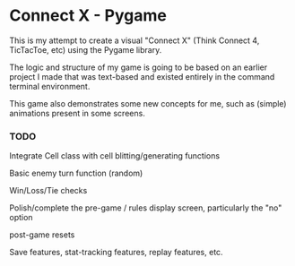 # Connect X - Pygame

This is my attempt to create a visual "Connect X" (Think Connect 4, TicTacToe, etc) using the Pygame library. 

The logic and structure of my game is going to be based on an earlier project I made that was text-based and existed
entirely in the command terminal environment. 

This game also demonstrates some new concepts for me, such as (simple) animations present in some screens.
 
### TODO

Integrate Cell class with cell blitting/generating functions

Basic enemy turn function (random)

Win/Loss/Tie checks

Polish/complete the pre-game / rules display screen, particularly the "no" option

post-game resets

Save features, stat-tracking features, replay features, etc. 

